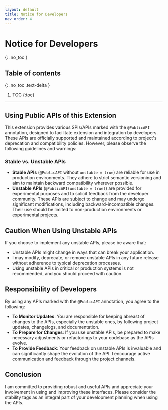 ```yaml
---
layout: default
title: Notice for Developers
nav_order: 4
---
```


# Notice for Developers
{: .no_toc }

## Table of contents
{: .no_toc .text-delta }

1. TOC
{:toc}

---

## Using Public APIs of this Extension

This extension provides various SPIs/APIs marked with the `@PublicAPI` annotation, designed to facilitate extension and integration by developers. These APIs are officially supported and maintained according to project's deprecation and compatibility policies. However, please observe the following guidelines and warnings:

### Stable vs. Unstable APIs
- **Stable APIs** (`@PublicAPI` without `unstable = true`) are reliable for use in production environments. They adhere to strict semantic versioning and aim to maintain backward compatibility wherever possible.
- **Unstable APIs** (`@PublicAPI(unstable = true)`) are provided for experimental purposes and to solicit feedback from the developer community. These APIs are subject to change and may undergo significant modifications, including backward-incompatible changes. Their use should be limited to non-production environments or experimental projects.

## Caution When Using Unstable APIs
If you choose to implement any unstable APIs, please be aware that:
- Unstable APIs might change in ways that can break your application.
- I may modify, deprecate, or remove unstable APIs in any future release without adherence to typical deprecation processes.
- Using unstable APIs in critical or production systems is not recommended, and you should proceed with caution.

## Responsibility of Developers
By using any APIs marked with the `@PublicAPI` annotation, you agree to the following:
- **To Monitor Updates**: You are responsible for keeping abreast of changes to the APIs, especially the unstable ones, by following project updates, changelogs, and documentation.
- **To Prepare for Changes**: If you use unstable APIs, be prepared to make necessary adjustments or refactorings to your codebase as the APIs evolve.
- **To Provide Feedback**: Your feedback on unstable APIs is invaluable and can significantly shape the evolution of the API. I encourage active communication and feedback through the project channels.

## Conclusion
I am committed to providing robust and useful APIs and appreciate your involvement in using and improving these interfaces. Please consider the stability tags as an integral part of your development planning when using the APIs.
